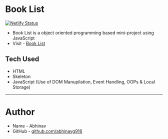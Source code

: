 # Book List
[![Netlify Status](https://api.netlify.com/api/v1/badges/357ea0e0-186e-4d35-8c7c-9b8790c3cc15/deploy-status)](https://app.netlify.com/sites/sharp-tereshkova-76a553/deploys)

- Book List is a object oriented programming based mini-project using JavaScript
- Visit - [Book List](https://sharp-tereshkova-76a553.netlify.app/)

## Tech Used

- HTML
- Skeleton
- JavaScript (Use of DOM Manupilation, Event Handling, OOPs & Local Storage)

---

# Author

- Name - Abhinav
- GitHub - [github.com/abhinavg916](https://github.com/abhinavg916)
